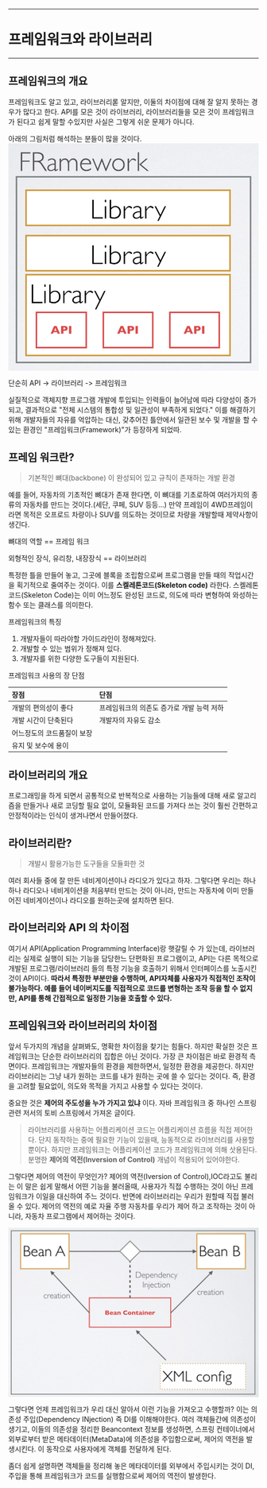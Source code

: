 
* * * 
# 프레임워크와 라이브러리


* * *

## 프레임워크의 개요
프레임워크도 알고 있고, 라이브러리롣 알지만, 이둘의 차이점에 대해 잘 알지 못하는 경우가 많다고 한다. 
API를 모은 것이 라이브러리, 라이브러리들을 모은 것이 프레임워크가 된다고 쉽게 말할 수있지만 
사실은 그렇게 쉬운 문제가 아니다.


아래의 그림처럼 해석하는 분들이 많을 것이다.
<img src="./fr1.png" width="650px" height="auto" align="center"></img>


단순히 API -> 라이브러리 -> 프레임워크  

실질적으로 객체지향 프로그램 개발에 투입되는 인력들이 늘어남에 따라 다양성이 증가되고, 결과적으로 "전체 시스템의 통합성 및 일관성이 부족하게 되었다."
이를 해결하기 위해 개발자들의 자유를 억압하는 대신, 갖추어진 틀안에서 일관된 보수 및 개발을 할 수 있는 환경인 "프레임워크(Framework)"가 등장하게 되었따.

## 프레임 워크란?
> 기본적인 뼈대(backbone) 이 완성되어 있고 규칙이 존재하는 개발 환경

예를 들어, 자동차의 기초적인 뼈대가 존재 한다면, 이 뼈대를 기초로하여 여러가지의 종류의 자동차를 만드는 것이다.(세단, 쿠페, SUV 등등...)
만약 프레임이 4WD프레임이라면 목적은 오프로드 차량이나 SUV를 의도하는 것이므로 차량을 개발할때 제약사항이 생긴다.


뼈대의 역할 == 프레임 워크


외형적인 장식, 유리창, 내장장식 == 라이브러리


특정한 틀을 만들어 놓고, 그곳에 블록을 조립함으로써 프로그램을 만들 때의 작업시간을 획기적으로 줄여주는 것이다. 이를 **스켈레톤코드(Skeleton code)** 라한다.
스켈레톤 코드(Skeleton Code)는 이미 어느정도 완성된 코드로, 의도에 따라 변형하여 와성하는 함수 또는 클래스를 의미한다.

프레임워크의 특징
1. 개발자들이 따라야할 가이드라인이 정해져있다.
2. 개발할 수 있는 범위가 정해져 있다.
3. 개발자를 위한 다양한 도구들이 지원된다.

프레임워크 사용의 장 단점

장점 | 단점
:---| :---
개발의 편의성이 좋다 | 프레임워크의 의존도 증가로 개발 능력 저하
개발 시간이 단축된다 | 개발자의 자유도 감소
어느정도의 코드품질이 보장 | 
유지 및 보수에 용이 | 


## 라이브러리의 개요
프로그래밍을 하게 되면서 공통적으로 반복적으로 사용하는 기능들에 대해 새로 알고리즘을 만들거나 새로 코딩할 필요 없이, 모듈화된 코드를 가져다 쓰는 것이 훨씬 간편하고
안정적이라는 인식이 생겨나면서 만들어졌다.

## 라이브러리란?
> 개발시 활용가능한 도구들을 모듈화한 것

여러 회사들 중에 잘 만든 네비게이션이나 라디오가 있다고 하자. 그렇다면 우리는 하나하나 라디오나 네비게이션을 처음부터 만드는 것이 아니라, 만드는 자동차에 
이미 만들어진 네비게이션이나 라디오를 원하는곳에 설치하면 된다.

## 라이브러리와 API 의 차이점
여기서  API(Application Programming Interface)랑 햇갈릴 수 가 있는데, 라이브러리는 실제로 실행이 되는 기능을 담당한느 단편화된 프로그램이고, API는 다른 목적으로
개발된 프로그램/라이브러리 들의 특정 기능을 호출하기 위해서 인터페이스를 노출시킨 것이 API이다. **따라서 특정한 부분만을 수행하며, API자체를 사용자가 직접적인 조작이 불가능하다. 예를 들어
네이버지도를 직접적으로 코드를 변형하는 조작 등을 할 수 없지만, API를 통해 간접적으로 일정한 기능을 호출할 수 있다.**

## 프레임워크와 라이브러리의 차이점
앞서 두가지의 개념을 살펴봐도, 명확한 차이점을 찾기는 힘들다. 하지만 확실한 것은 프레임워크는 단순한 라이브러리의 집합은 아닌 것이다. 가장 큰 차이점은
바로 환경적 측면이다. 프레임워크는 개발자들의 환경을 제한하면서, 일정한 환경을 제공한다. 하지만 라이브러리는 그냥 내가 원하는 코드를 내가 원하는 곳에 쓸 수 있다는 것이다.
즉, 환경을 고려할 필요없이, 의도와 목적을 가지고 사용할 수 있다는 것이다.

 중요한 것은 **제어의 주도성을 누가 가지고 있냐** 이다. 자바 프레임워크 중 하나인 스프링 관련 저서의 토비 스프링에서 가져온 글이다.
 > 라이브러리를 사용하는 어플리케이션 코드는 어플리케이션 흐름을 직접 제어한다. 단지 동작하는 중에 필요한 기능이 있을때, 능동적으로 라이브러리를 사용할 뿐이다. 하지만 프레임워크는
 > 어플리케이션 코드가 프레임워크에 의해 삿용된다. 분명한 **제어의 역전(Inversion of Control)** 개념이 적용되어 있어야한다.
 
 그렇다면 제어의 역전이 무엇인가? 제어의 역전(Iversion of Control),IOC라고도 불리는 이 말은 쉽게 말해서 어떤 기능을 불러올때, 사용자가 직접 수행하는 것이 아닌
 프레임워크가 이일을 대신하여 주느 것이다. 반면에 라이브러리는 우리가 원할때 직접 불러올 수 있다. 제어의 역전의 예로 자율 주행 자동차를 우리가 제어 하고 조작하는 것이 아니라, 자동차 프로그램에서 제어하는 것이다.
 
<img src="./fr2.png" width="650px" height="auto" align="center"></img>

 그렇다면 언제 프레임워크가 우리 대신 알아서 이런 기능을 가져오고 수행할까? 이는 의존성 주입(Dependency INjection) 즉 DI를 이해해야한다. 여러 객체들간에 의존성이 생기고,
 이들의 의존성을 정리한 Beancontext 정보를 생성하면, 스프링 컨테이너에서 외부로부터 받은 메타데이터(MetaData)에 의존성을 주입함으로써, 제어의 역전을 발생시킨다. 이 동작으로 사용자에게 객체를 전달하게 된다.
 
 
 좀더 쉽게 설명하면 객체들을 정리해 놓은 메타데이터를 외부에서 주입시키는 것이 DI, 주입을 통해 프레임워크가 코드를 실행함으로써 제어의 역전이 발생한다. 